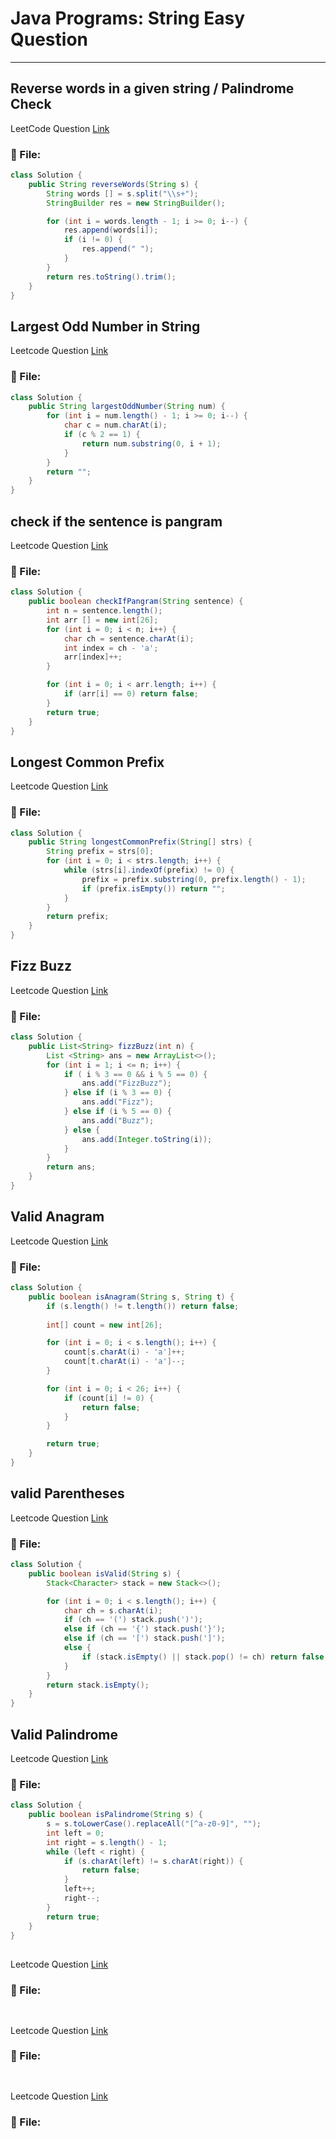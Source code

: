 # Java Programs: String Easy Question
---

##  Reverse words in a given string / Palindrome Check
LeetCode Question [Link](https://leetcode.com/problems/reverse-words-in-a-string/)
### 📄 File:
```java
class Solution {
    public String reverseWords(String s) {
        String words [] = s.split("\\s+");
        StringBuilder res = new StringBuilder();

        for (int i = words.length - 1; i >= 0; i--) {
            res.append(words[i]);
            if (i != 0) {
                res.append(" ");
            }
        }
        return res.toString().trim();
    }
}
```

##  Largest Odd Number in String
Leetcode Question [Link](https://leetcode.com/problems/largest-odd-number-in-string/description/)
### 📄 File:
```java
class Solution {
    public String largestOddNumber(String num) {
        for (int i = num.length() - 1; i >= 0; i--) {
            char c = num.charAt(i);
            if (c % 2 == 1) { 
                return num.substring(0, i + 1);
            }
        }
        return "";
    }
}
```


##  check if the sentence is pangram
Leetcode Question [Link](https://leetcode.com/problems/check-if-the-sentence-is-pangram/)
### 📄 File:
```java
class Solution {
    public boolean checkIfPangram(String sentence) {
        int n = sentence.length();
        int arr [] = new int[26];
        for (int i = 0; i < n; i++) {
            char ch = sentence.charAt(i);
            int index = ch - 'a';
            arr[index]++;
        }

        for (int i = 0; i < arr.length; i++) {
            if (arr[i] == 0) return false;
        }
        return true;
    }
}
```


##  Longest Common Prefix
Leetcode Question [Link](https://leetcode.com/problems/longest-common-prefix/description/)
### 📄 File:
```java
class Solution {
    public String longestCommonPrefix(String[] strs) {
        String prefix = strs[0];
        for (int i = 0; i < strs.length; i++) {
            while (strs[i].indexOf(prefix) != 0) {
                prefix = prefix.substring(0, prefix.length() - 1);
                if (prefix.isEmpty()) return "";
            }
        }
        return prefix;
    }
}
```



##  Fizz Buzz 
Leetcode Question [Link](https://leetcode.com/problems/fizz-buzz/description/)
### 📄 File:
```java
class Solution {
    public List<String> fizzBuzz(int n) {
        List <String> ans = new ArrayList<>();
        for (int i = 1; i <= n; i++) {
            if ( i % 3 == 0 && i % 5 == 0) {
                ans.add("FizzBuzz");
            } else if (i % 3 == 0) {
                ans.add("Fizz");
            } else if (i % 5 == 0) {
                ans.add("Buzz");
            } else {
                ans.add(Integer.toString(i));
            }
        }
        return ans;
    }
}
```



##  Valid Anagram
Leetcode Question [Link](https://leetcode.com/problems/valid-anagram/description/)
### 📄 File:
```java
class Solution {
    public boolean isAnagram(String s, String t) {
        if (s.length() != t.length()) return false;
        
        int[] count = new int[26];

        for (int i = 0; i < s.length(); i++) {
            count[s.charAt(i) - 'a']++;
            count[t.charAt(i) - 'a']--;
        }

        for (int i = 0; i < 26; i++) {
            if (count[i] != 0) {
                return false;
            }
        }

        return true;
    }
}
```



##  valid Parentheses
Leetcode Question [Link](https://leetcode.com/problems/valid-parentheses/description/)
### 📄 File:
```java
class Solution {
    public boolean isValid(String s) {
        Stack<Character> stack = new Stack<>();

        for (int i = 0; i < s.length(); i++) {
            char ch = s.charAt(i);
            if (ch == '(') stack.push(')');
            else if (ch == '{') stack.push('}');
            else if (ch == '[') stack.push(']');
            else {
                if (stack.isEmpty() || stack.pop() != ch) return false;
            }
        }
        return stack.isEmpty();
    }
}

```



##  Valid Palindrome
Leetcode Question [Link](https://leetcode.com/problems/valid-palindrome/)
### 📄 File:
```java
class Solution {
    public boolean isPalindrome(String s) {
        s = s.toLowerCase().replaceAll("[^a-z0-9]", "");
        int left = 0;
        int right = s.length() - 1;
        while (left < right) {
            if (s.charAt(left) != s.charAt(right)) {
                return false;  
            }
            left++;
            right--;
        }
        return true;  
    }
}

```


##  
Leetcode Question [Link]()
### 📄 File:
```java

```


##  
Leetcode Question [Link]()
### 📄 File:
```java

```


##  
Leetcode Question [Link]()
### 📄 File:
```java

```